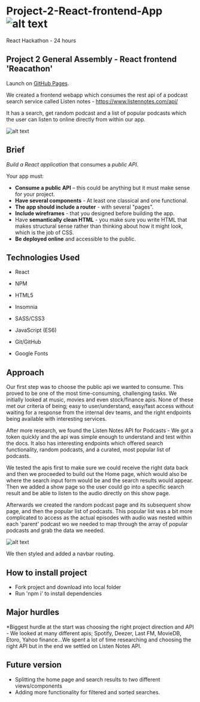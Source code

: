 # Project-2-React-frontend-App ![alt text](https://miro.medium.com/fit/c/50/50/1*HDIDs6Iq0bW-2qeYXqjp9w.png "GA logo")
React Hackathon - 24 hours


## Project 2 General Assembly - React frontend 'Reacathon'

Launch on [GitHub Pages](https://strawberryrusty.github.io/Project-2-React-frontend-App/#/).

We created a frontend webapp which consumes the rest api of a podcast search service called Listen notes - https://www.listennotes.com/api/

It has a search, get random podcast and a list of popular podcasts which the user can listen to online directly from within our app.

![alt text](https://i.imgur.com/fkRsDbO.png "Project screenshot")

## Brief

*Build a React application* that consumes a *public API*.

Your app must:

* **Consume a public API** – this could be anything but it must make sense for your project.
* **Have several components** - At least one classical and one functional.
* **The app should include a router** - with several "pages".
* **Include wireframes** - that you designed before building the app.
* Have **semantically clean HTML** - you make sure you write HTML that makes structural sense rather than thinking about how it might look, which is the job of CSS.
* **Be deployed online** and accessible to the public.


## Technologies Used

* React

* NPM

* HTML5

* Insomnia

* SASS/CSS3

* JavaScript (ES6)

* Git/GitHub

* Google Fonts

## Approach

Our first step was to choose the public api we wanted to consume. This proved to be one of the most time-consuming, challenging tasks. We initially looked at music, movies and even stock/finance apis. None of these met our criteria of being; easy to user/understand, easy/fast access without waiting for a response from the internal dev teams, and the right endpoints being available with interesting services.

After more research, we found the Listen Notes API for Podcasts - We got a token quickly and the api was simple enough to understand and test within the docs. It also has interesting endpoints which offered search functionality, random podcasts, and a curated, most popular list of podcasts.

We tested the apis first to make sure we could receive the right data back and then we proceeded to build out the Home page, which would also be where the search input form would be and the search results would appear. Then we added a show page so the user could go into a specific search result and be able to listen to the audio directly on this show page.

Afterwards we created the random podcast page and its subsequent show page, and then the popular list of podcasts. This popular list was a bit more complicated to access as the actual episodes with audio was nested within each 'parent' podcast wo we needed to map through the array of popular podcasts and grab the data we needed.

![alt text](https://i.imgur.com/fs4OOeX.png "Project screenshot")

We then styled and added a navbar routing.

## How to install project

* Fork project and download into local folder
* Run 'npm i' to install dependencies

## Major hurdles

*Biggest hurdle at the start was choosing the right project direction and API - We looked at many different apis; Spotify, Deezer, Last FM, MovieDB, Etoro, Yahoo finance...We spent a lot of time researching and choosing the right API but in the end we settled on Listen Notes API.

## Future version

* Splitting the home page and search results to two different views/components
* Adding more functionality for filtered and sorted searches.
